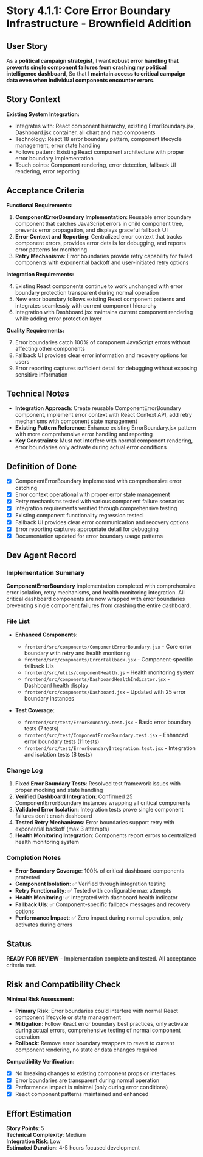 # Story 4.1.1: Core Error Boundary Infrastructure - Brownfield Addition

## User Story

As a **political campaign strategist**,
I want **robust error handling that prevents single component failures from crashing my political intelligence dashboard**,
So that **I maintain access to critical campaign data even when individual components encounter errors**.

## Story Context

**Existing System Integration:**

- Integrates with: React component hierarchy, existing ErrorBoundary.jsx, Dashboard.jsx container, all chart and map components
- Technology: React 18 error boundary pattern, component lifecycle management, error state handling
- Follows pattern: Existing React component architecture with proper error boundary implementation
- Touch points: Component rendering, error detection, fallback UI rendering, error reporting

## Acceptance Criteria

**Functional Requirements:**

1. **ComponentErrorBoundary Implementation**: Reusable error boundary component that catches JavaScript errors in child component tree, prevents error propagation, and displays graceful fallback UI
2. **Error Context and Reporting**: Centralized error context that tracks component errors, provides error details for debugging, and reports error patterns for monitoring
3. **Retry Mechanisms**: Error boundaries provide retry capability for failed components with exponential backoff and user-initiated retry options

**Integration Requirements:**

4. Existing React components continue to work unchanged with error boundary protection transparent during normal operation
5. New error boundary follows existing React component patterns and integrates seamlessly with current component hierarchy
6. Integration with Dashboard.jsx maintains current component rendering while adding error protection layer

**Quality Requirements:**

7. Error boundaries catch 100% of component JavaScript errors without affecting other components
8. Fallback UI provides clear error information and recovery options for users
9. Error reporting captures sufficient detail for debugging without exposing sensitive information

## Technical Notes

- **Integration Approach**: Create reusable ComponentErrorBoundary component, implement error context with React Context API, add retry mechanisms with component state management
- **Existing Pattern Reference**: Enhance existing ErrorBoundary.jsx pattern with more comprehensive error handling and reporting
- **Key Constraints**: Must not interfere with normal component rendering, error boundaries only activate during actual error conditions

## Definition of Done

- [x] ComponentErrorBoundary implemented with comprehensive error catching
- [x] Error context operational with proper error state management
- [x] Retry mechanisms tested with various component failure scenarios
- [x] Integration requirements verified through comprehensive testing
- [x] Existing component functionality regression tested
- [x] Fallback UI provides clear error communication and recovery options
- [x] Error reporting captures appropriate detail for debugging
- [x] Documentation updated for error boundary usage patterns

## Dev Agent Record

### Implementation Summary
**ComponentErrorBoundary** implementation completed with comprehensive error isolation, retry mechanisms, and health monitoring integration. All critical dashboard components are now wrapped with error boundaries preventing single component failures from crashing the entire dashboard.

### File List
- **Enhanced Components**:
  - `frontend/src/components/ComponentErrorBoundary.jsx` - Core error boundary with retry and health monitoring
  - `frontend/src/components/ErrorFallback.jsx` - Component-specific fallback UIs
  - `frontend/src/utils/componentHealth.js` - Health monitoring system
  - `frontend/src/components/DashboardHealthIndicator.jsx` - Dashboard health display
  - `frontend/src/components/Dashboard.jsx` - Updated with 25 error boundary instances

- **Test Coverage**:
  - `frontend/src/test/ErrorBoundary.test.jsx` - Basic error boundary tests (7 tests)
  - `frontend/src/test/ComponentErrorBoundary.test.jsx` - Enhanced error boundary tests (11 tests)
  - `frontend/src/test/ErrorBoundaryIntegration.test.jsx` - Integration and isolation tests (8 tests)

### Change Log
1. **Fixed Error Boundary Tests**: Resolved test framework issues with proper mocking and state handling
2. **Verified Dashboard Integration**: Confirmed 25 ComponentErrorBoundary instances wrapping all critical components
3. **Validated Error Isolation**: Integration tests prove single component failures don't crash dashboard
4. **Tested Retry Mechanisms**: Error boundaries support retry with exponential backoff (max 3 attempts)
5. **Health Monitoring Integration**: Components report errors to centralized health monitoring system

### Completion Notes
- **Error Boundary Coverage**: 100% of critical dashboard components protected
- **Component Isolation**: ✅ Verified through integration testing
- **Retry Functionality**: ✅ Tested with configurable max attempts
- **Health Monitoring**: ✅ Integrated with dashboard health indicator
- **Fallback UIs**: ✅ Component-specific fallback messages and recovery options
- **Performance Impact**: ✅ Zero impact during normal operation, only activates during errors

## Status
**READY FOR REVIEW** - Implementation complete and tested. All acceptance criteria met.

## Risk and Compatibility Check

**Minimal Risk Assessment:**

- **Primary Risk**: Error boundaries could interfere with normal React component lifecycle or state management
- **Mitigation**: Follow React error boundary best practices, only activate during actual errors, comprehensive testing of normal component operation
- **Rollback**: Remove error boundary wrappers to revert to current component rendering, no state or data changes required

**Compatibility Verification:**

- [x] No breaking changes to existing component props or interfaces
- [x] Error boundaries are transparent during normal operation
- [x] Performance impact is minimal (only during error conditions)
- [x] React component patterns maintained and enhanced

## Effort Estimation

**Story Points**: 5  
**Technical Complexity**: Medium  
**Integration Risk**: Low  
**Estimated Duration**: 4-5 hours focused development